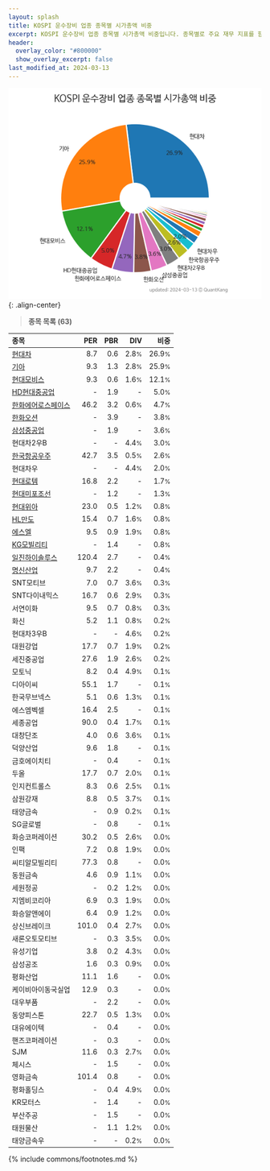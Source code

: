 ```yaml
---
layout: splash
title: KOSPI 운수장비 업종 종목별 시가총액 비중
excerpt: KOSPI 운수장비 업종 종목별 시가총액 비중입니다. 종목별로 주요 재무 지표를 함께 표시합니다.
header:
  overlay_color: "#800000"
  show_overlay_excerpt: false
last_modified_at: 2024-03-13
---
```



![KOSPI 운수장비 업종 종목별 시가총액 비중](/stats/sector/images/kospi_업종_운수장비_종목.png){: .align-center}


> **종목 목록 (63)**<a id="list"></a>

| **종목** | **PER** | **PBR** | **DIV** | **비중** |
| :------- | ------: | ------: | ------: | -------: |
| [현대차](/005380/) | 8.7 | 0.6 | 2.8<small>%</small> | 26.9<small>%</small> |
| [기아](/000270/) | 9.3 | 1.3 | 2.8<small>%</small> | 25.9<small>%</small> |
| [현대모비스](/012330/) | 9.3 | 0.6 | 1.6<small>%</small> | 12.1<small>%</small> |
| [HD현대중공업](/329180/) | - | 1.9 | - | 5.0<small>%</small> |
| [한화에어로스페이스](/012450/) | 46.2 | 3.2 | 0.6<small>%</small> | 4.7<small>%</small> |
| [한화오션](/042660/) | - | 3.9 | - | 3.8<small>%</small> |
| [삼성중공업](/010140/) | - | 1.9 | - | 3.6<small>%</small> |
| 현대차2우B | - | - | 4.4<small>%</small> | 3.0<small>%</small> |
| [한국항공우주](/047810/) | 42.7 | 3.5 | 0.5<small>%</small> | 2.6<small>%</small> |
| 현대차우 | - | - | 4.4<small>%</small> | 2.0<small>%</small> |
| [현대로템](/064350/) | 16.8 | 2.2 | - | 1.7<small>%</small> |
| [현대미포조선](/010620/) | - | 1.2 | - | 1.3<small>%</small> |
| [현대위아](/011210/) | 23.0 | 0.5 | 1.2<small>%</small> | 0.8<small>%</small> |
| [HL만도](/204320/) | 15.4 | 0.7 | 1.6<small>%</small> | 0.8<small>%</small> |
| [에스엘](/005850/) | 9.5 | 0.9 | 1.9<small>%</small> | 0.8<small>%</small> |
| [KG모빌리티](/003620/) | - | 1.4 | - | 0.8<small>%</small> |
| [일진하이솔루스](/271940/) | 120.4 | 2.7 | - | 0.4<small>%</small> |
| [명신산업](/009900/) | 9.7 | 2.2 | - | 0.4<small>%</small> |
| SNT모티브 | 7.0 | 0.7 | 3.6<small>%</small> | 0.3<small>%</small> |
| SNT다이내믹스 | 16.7 | 0.6 | 2.9<small>%</small> | 0.3<small>%</small> |
| 서연이화 | 9.5 | 0.7 | 0.8<small>%</small> | 0.3<small>%</small> |
| 화신 | 5.2 | 1.1 | 0.8<small>%</small> | 0.2<small>%</small> |
| 현대차3우B | - | - | 4.6<small>%</small> | 0.2<small>%</small> |
| 대원강업 | 17.7 | 0.7 | 1.9<small>%</small> | 0.2<small>%</small> |
| 세진중공업 | 27.6 | 1.9 | 2.6<small>%</small> | 0.2<small>%</small> |
| 모토닉 | 8.2 | 0.4 | 4.9<small>%</small> | 0.1<small>%</small> |
| 디아이씨 | 55.1 | 1.7 | - | 0.1<small>%</small> |
| 한국무브넥스 | 5.1 | 0.6 | 1.3<small>%</small> | 0.1<small>%</small> |
| 에스엠벡셀 | 16.4 | 2.5 | - | 0.1<small>%</small> |
| 세종공업 | 90.0 | 0.4 | 1.7<small>%</small> | 0.1<small>%</small> |
| 대창단조 | 4.0 | 0.6 | 3.6<small>%</small> | 0.1<small>%</small> |
| 덕양산업 | 9.6 | 1.8 | - | 0.1<small>%</small> |
| 금호에이치티 | - | 0.4 | - | 0.1<small>%</small> |
| 두올 | 17.7 | 0.7 | 2.0<small>%</small> | 0.1<small>%</small> |
| 인지컨트롤스 | 8.3 | 0.6 | 2.5<small>%</small> | 0.1<small>%</small> |
| 삼원강재 | 8.8 | 0.5 | 3.7<small>%</small> | 0.1<small>%</small> |
| 태양금속 | - | 0.9 | 0.2<small>%</small> | 0.1<small>%</small> |
| SG글로벌 | - | 0.8 | - | 0.1<small>%</small> |
| 화승코퍼레이션 | 30.2 | 0.5 | 2.6<small>%</small> | 0.0<small>%</small> |
| 인팩 | 7.2 | 0.8 | 1.9<small>%</small> | 0.0<small>%</small> |
| 씨티알모빌리티 | 77.3 | 0.8 | - | 0.0<small>%</small> |
| 동원금속 | 4.6 | 0.9 | 1.1<small>%</small> | 0.0<small>%</small> |
| 세원정공 | - | 0.2 | 1.2<small>%</small> | 0.0<small>%</small> |
| 지엠비코리아 | 6.9 | 0.3 | 1.9<small>%</small> | 0.0<small>%</small> |
| 화승알앤에이 | 6.4 | 0.9 | 1.2<small>%</small> | 0.0<small>%</small> |
| 상신브레이크 | 101.0 | 0.4 | 2.7<small>%</small> | 0.0<small>%</small> |
| 새론오토모티브 | - | 0.3 | 3.5<small>%</small> | 0.0<small>%</small> |
| 유성기업 | 3.8 | 0.2 | 4.3<small>%</small> | 0.0<small>%</small> |
| 삼성공조 | 1.6 | 0.3 | 0.9<small>%</small> | 0.0<small>%</small> |
| 평화산업 | 11.1 | 1.6 | - | 0.0<small>%</small> |
| 케이비아이동국실업 | 12.9 | 0.3 | - | 0.0<small>%</small> |
| 대우부품 | - | 2.2 | - | 0.0<small>%</small> |
| 동양피스톤 | 22.7 | 0.5 | 1.3<small>%</small> | 0.0<small>%</small> |
| 대유에이텍 | - | 0.4 | - | 0.0<small>%</small> |
| 핸즈코퍼레이션 | - | 0.3 | - | 0.0<small>%</small> |
| SJM | 11.6 | 0.3 | 2.7<small>%</small> | 0.0<small>%</small> |
| 체시스 | - | 1.5 | - | 0.0<small>%</small> |
| 영화금속 | 101.4 | 0.8 | - | 0.0<small>%</small> |
| 평화홀딩스 | - | 0.4 | 4.9<small>%</small> | 0.0<small>%</small> |
| KR모터스 | - | 1.4 | - | 0.0<small>%</small> |
| 부산주공 | - | 1.5 | - | 0.0<small>%</small> |
| 태원물산 | - | 1.1 | 1.2<small>%</small> | 0.0<small>%</small> |
| 태양금속우 | - | - | 0.2<small>%</small> | 0.0<small>%</small> |

{% include commons/footnotes.md %}